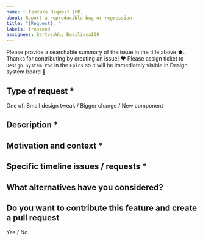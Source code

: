 ```yaml
---
name: 💡 Feature Request [MD]
about: Report a reproducible bug or regression
title: "[Request]: "
labels: frontend
assignees: BartoszWu, Basilissa108
---
```


Please provide a searchable summary of the issue in the title above ⬆️.
Thanks for contributing by creating an issue! ❤️
Please assign ticket to `Design System Pod` in the `Epics` so it will be immediately visible in Design system board 🙏

## Type of request *  
<!-- REQUIRED FIELD
        What kind of request you are asking for.
-->
One of: Small design tweak / Bigger change / New component

## Description *
<!-- REQUIRED FIELD 
        Provide a clear and concise description of what you want to happen. 
-->

## Motivation and context * 
<!-- REQUIRED FIELD
        Tell us why this change is needed or helpful, and what problem it may help to solve. 
        If possible add some business/product context to help us understand the request better. 
 -->

##  Specific timeline issues / requests *
<!-- REQUIRED FIELD
        Is it blocking you? When will you need it approximately?
         If possible, please include links to the related product issues here. 
 -->

## What alternatives have you considered?

##  Do you want to contribute this feature and create a pull request
Yes  / No 